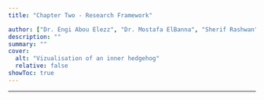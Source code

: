 ```yaml
---
title: "Chapter Two - Research Framework"

author: ["Dr. Engi Abou Elezz", "Dr. Mostafa ElBanna", "Sherif Rashwan"]
description: ""
summary: ""
cover:
  alt: "Vizualisation of an inner hedgehog"
  relative: false
showToc: true
---
```


---
